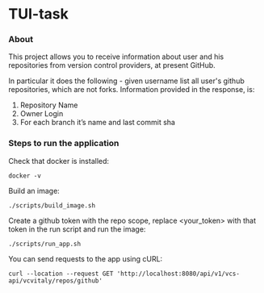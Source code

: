 # TUI-task

### About

This project allows you to receive information about user and his repositories from version control providers, 
at present GitHub.

In particular it does the following - given username list all user's github repositories, which are not forks. Information provided in the response, is:

1. Repository Name
2. Owner Login
3. For each branch it’s name and last commit sha

### Steps to run the application

Check that docker is installed:

```
docker -v
```
Build an image:

```
./scripts/build_image.sh
```
Create a github token with the repo scope, replace <your_token> with that token 
in the run script and run the image:
```
./scripts/run_app.sh
```
You can send requests to the app using cURL:
```
curl --location --request GET 'http://localhost:8080/api/v1/vcs-api/vcvitaly/repos/github'
```